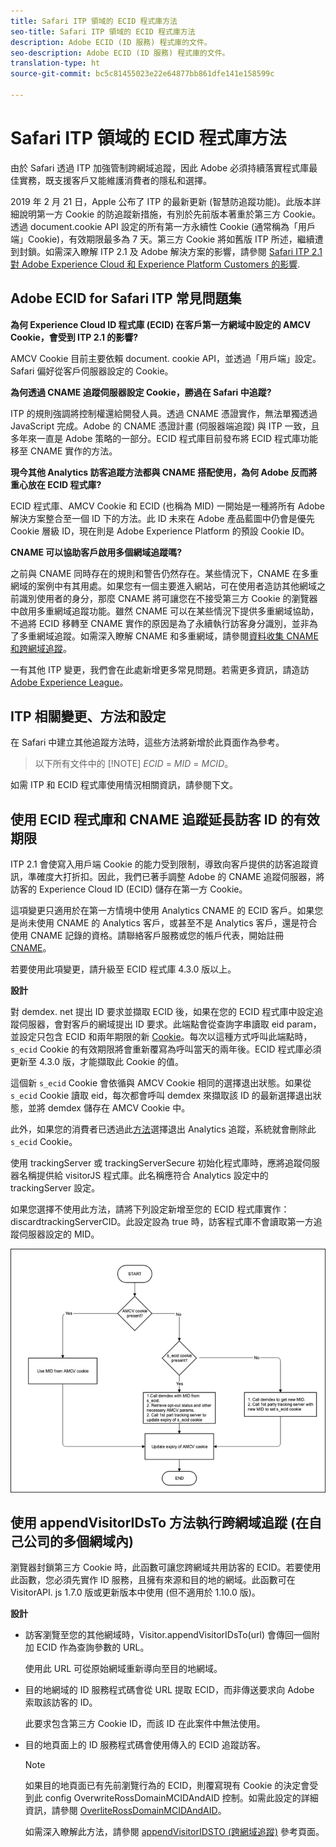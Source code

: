 ```yaml
---
title: Safari ITP 領域的 ECID 程式庫方法
seo-title: Safari ITP 領域的 ECID 程式庫方法
description: Adobe ECID (ID 服務) 程式庫的文件。
seo-description: Adobe ECID (ID 服務) 程式庫的文件。
translation-type: ht
source-git-commit: bc5c81455023e22e64877bb861dfe141e158599c

---
```



# Safari ITP 領域的 ECID 程式庫方法

由於 Safari 透過 ITP 加強管制跨網域追蹤，因此 Adobe 必須持續落實程式庫最佳實務，既支援客戶又能維護消費者的隱私和選擇。

2019 年 2 月 21 日，Apple 公布了 ITP 的最新更新 (智慧防追蹤功能)。此版本詳細說明第一方 Cookie 的防追蹤新措施，有別於先前版本著重於第三方 Cookie。透過 document.cookie API 設定的所有第一方永續性 Cookie (通常稱為「用戶端」Cookie)，有效期限最多為 7 天。第三方 Cookie 將如舊版 ITP 所述，繼續遭到封鎖。如需深入瞭解 ITP 2.1 及 Adobe 解決方案的影響，請參閱 [Safari ITP 2.1 對 Adobe Experience Cloud 和 Experience Platform Customers 的影響](https://medium.com/adobetech/safari-itp-2-1-impact-on-adobe-experience-cloud-customers-9439cecb55ac).

## Adobe ECID for Safari ITP 常見問題集

**為何 Experience Cloud ID 程式庫 (ECID) 在客戶第一方網域中設定的 AMCV Cookie，會受到 ITP 2.1 的影響?**

AMCV Cookie 目前主要依賴 document. cookie API，並透過「用戶端」設定。Safari 偏好從客戶伺服器設定的 Cookie。

**為何透過 CNAME 追蹤伺服器設定 Cookie，勝過在 Safari 中追蹤?**

ITP 的規則強調將控制權還給開發人員。透過 CNAME 憑證實作，無法單獨透過 JavaScript 完成。Adobe 的 CNAME 憑證計畫 (伺服器端追蹤) 與 ITP 一致，且多年來一直是 Adobe 策略的一部分。ECID 程式庫目前發布將 ECID 程式庫功能移至 CNAME 實作的方法。

**現今其他 Analytics 訪客追蹤方法都與 CNAME 搭配使用，為何 Adobe 反而將重心放在 ECID 程式庫?**

ECID 程式庫、AMCV Cookie 和 ECID (也稱為 MID) 一開始是一種將所有 Adobe 解決方案整合至一個 ID 下的方法。此 ID 未來在 Adobe 產品藍圖中仍會是優先 Cookie 層級 ID，現在則是 Adobe Experience Platform 的預設 Cookie ID。

**CNAME 可以協助客戶啟用多個網域追蹤嗎?**

之前與 CNAME 同時存在的規則和警告仍然存在。某些情況下，CNAME 在多重網域的案例中有其用處。如果您有一個主要進入網站，可在使用者造訪其他網域之前識別使用者的身分，那麼 CNAME 將可讓您在不接受第三方 Cookie 的瀏覽器中啟用多重網域追蹤功能。雖然 CNAME 可以在某些情況下提供多重網域協助，不過將 ECID 移轉至 CNAME 實作的原因是為了永續執行訪客身分識別，並非為了多重網域追蹤。如需深入瞭解 CNAME 和多重網域，請參閱[資料收集 CNAME 和跨網域追蹤](/help/reference/analytics-reference/cname.md)。

一有其他 ITP 變更，我們會在此處新增更多常見問題。若需更多資訊，請造訪 [Adobe Experience League](https://experienceleague.adobe.com/#recommended/solutions/analytics)。

## ITP 相關變更、方法和設定

在 Safari 中建立其他追蹤方法時，這些方法將新增於此頁面作為參考。

>以下所有文件中的 [!NOTE] *ECID* = *MID* = *MCID*。

如需 ITP 和 ECID 程式庫使用情況相關資訊，請參閱下文。

## 使用 ECID 程式庫和 CNAME 追蹤延長訪客 ID 的有效期限

ITP 2.1 會使寫入用戶端 Cookie 的能力受到限制，導致向客戶提供的訪客追蹤資訊，準確度大打折扣。因此，我們已著手調整 Adobe 的 CNAME 追蹤伺服器，將訪客的 Experience Cloud ID (ECID) 儲存在第一方 Cookie。

這項變更只適用於在第一方情境中使用 Analytics CNAME 的 ECID 客戶。如果您是尚未使用 CNAME 的 Analytics 客戶，或甚至不是 Analytics 客戶，還是符合使用 CNAME 記錄的資格。請聯絡客戶服務或您的帳戶代表，開始註冊 [CNAME](https://marketing.adobe.com/resources/help/zh_TW/whitepapers/first_party_cookies/adobe_managed_cert_pgm.html)。

若要使用此項變更，請升級至 ECID 程式庫 4.3.0 版以上。

**設計**

對 demdex. net 提出 ID 要求並擷取 ECID 後，如果在您的 ECID 程式庫中設定追蹤伺服器，會對客戶的網域提出 ID 要求。此端點會從查詢字串讀取 eid param，並設定只包含 ECID 和兩年期限的新 [Cookie](/help/introduction/cookies.md)。每次以這種方式呼叫此端點時，`s_ecid` Cookie 的有效期限將會重新覆寫為呼叫當天的兩年後。ECID 程式庫必須更新至 4.3.0 版，才能擷取此 Cookie 的值。

這個新 `s_ecid` Cookie 會依循與 AMCV Cookie 相同的選擇退出狀態。如果從 `s_ecid` Cookie 讀取 eid，每次都會呼叫 demdex 來擷取該 ID 的最新選擇退出狀態，並將 demdex 儲存在 AMCV Cookie 中。

此外，如果您的消費者已透過此[方法](https://marketing.adobe.com/resources/help/zh_TW/sc/implement/opt_out_link.html)選擇退出 Analytics 追蹤，系統就會刪除此 `s_ecid` Cookie。

使用 trackingServer 或 trackingServerSecure 初始化程式庫時，應將追蹤伺服器名稱提供給 visitorJS 程式庫。此名稱應符合 Analytics 設定中的 trackingServer 設定。

如果您選擇不使用此方法，請將下列設定新增至您的 ECID 程式庫實作：discardtrackingServerCID。此設定設為 true 時，訪客程式庫不會讀取第一方追蹤伺服器設定的 MID。

![](assets/itp-proposal-v1.png)

## 使用 appendVisitorIDsTo 方法執行跨網域追蹤 (在自己公司的多個網域內)

瀏覽器封鎖第三方 Cookie 時，此函數可讓您跨網域共用訪客的 ECID。若要使用此函數，您必須先實作 ID 服務，且擁有來源和目的地的網域。此函數可在 VisitorAPI. js 1.7.0 版或更新版本中使用 (但不適用於 1.10.0 版)。

**設計**

* 訪客瀏覽至您的其他網域時，Visitor.appendVisitorIDsTo(url) 會傳回一個附加 ECID 作為查詢參數的 URL。

   使用此 URL 可從原始網域重新導向至目的地網域。

* 目的地網域的 ID 服務程式碼會從 URL 提取 ECID，而非傳送要求向 Adobe 索取該訪客的 ID。

   此要求包含第三方 Cookie ID，而該 ID 在此案件中無法使用。

* 目的地頁面上的 ID 服務程式碼會使用傳入的 ECID 追蹤訪客。

   >[!NOTE]
   >如果目的地頁面已有先前瀏覽行為的 ECID，則覆寫現有 Cookie 的決定會受到此 config OverwriteRossDomainMCIDAndAID 控制。如需此設定的詳細資訊，請參閱 [OverliteRossDomainMCIDAndAID](/help/library/function-vars/overwrite-visitor-id.md)。
   >
   >如需深入瞭解此方法，請參閱 [appendVisitorIDSTO (跨網域追蹤)](/help/library/get-set/appendvisitorid.md) 參考頁面。
